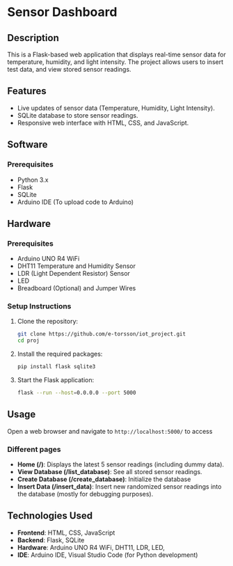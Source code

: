 # Sensor Dashboard

## Description
This is a Flask-based web application that displays real-time sensor data for temperature, humidity, and light intensity. The project allows users to insert test data, and view stored sensor readings.

## Features
- Live updates of sensor data (Temperature, Humidity, Light Intensity).
- SQLite database to store sensor readings.
- Responsive web interface with HTML, CSS, and JavaScript.

## Software
### Prerequisites
- Python 3.x
- Flask
- SQLite
- Arduino IDE (To upload code to Arduino)

## Hardware
### Prerequisites
- Arduino UNO R4 WiFi
- DHT11 Temperature and Humidity Sensor
- LDR (Light Dependent Resistor) Sensor
- LED
- Breadboard (Optional) and Jumper Wires


### Setup Instructions
1. Clone the repository:
   ```bash
   git clone https://github.com/e-torsson/iot_project.git
   cd proj
2. Install the required packages:
    ```bash
    pip install flask sqlite3
3. Start the Flask application:
    ```bash
    flask --run --host=0.0.0.0 --port 5000

## Usage
Open a web browser and navigate to `http://localhost:5000/` to access

### Different pages
- **Home (/)**: Displays the latest 5 sensor readings (including dummy data).
- **View Database (/list_database)**: See all stored sensor readings.
- **Create Database (/create_database)**: Initialize the database
- **Insert Data (/insert_data)**: Insert new randomized sensor readings into the database (mostly for debugging purposes).

## Technologies Used
- **Frontend**: HTML, CSS, JavaScript
- **Backend**: Flask, SQLite
- **Hardware**: Arduino UNO R4 WiFi, DHT11, LDR, LED,
- **IDE**: Arduino IDE, Visual Studio Code (for Python development)